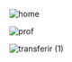 ![home](https://user-images.githubusercontent.com/36655978/94356109-19d2b880-0061-11eb-8bee-89eaeb134edb.png)

![prof](https://user-images.githubusercontent.com/36655978/94356110-1b03e580-0061-11eb-853e-60c483a202cd.png)

![transferir (1)](https://user-images.githubusercontent.com/36655978/94356111-1b03e580-0061-11eb-986f-94d04507afa8.png)
